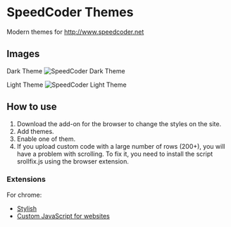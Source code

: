 # SpeedCoder Themes
Modern themes for http://www.speedcoder.net

## Images
Dark Theme
![SpeedCoder Dark Theme](https://4.downloader.disk.yandex.ru/disk/cc0c0e0fabccd6df236a28617ecf78189625aac4962bbf01273e0f786b59aa33/58cd7063/n-Hq3zBafP1OzX1-8kjD1kxQD7VXxxb3StpR8jy2cCTEVeiwL5pZf5H-c0KDQqmt5XHo6z7U9r6iqs57CLwu0g%3D%3D?uid=0&filename=2017-03-18_16-34-33.png&disposition=inline&hash=&limit=0&content_type=image%2Fpng&fsize=102459&hid=91959cd51c87c4d67f46c84af19a224c&media_type=image&tknv=v2&etag=2489e2c0921a63b874915571ae5b3b65)

Light Theme
![SpeedCoder Light Theme](https://1.downloader.disk.yandex.ru/disk/fb29b075d3d110aed1b4b1bb842b501de3b2b14f0050fb3a86bb4325e12594f6/58cd7061/n-Hq3zBafP1OzX1-8kjD1vxJK5E5rgpBiwxB_wWT3NVp_nUUOSPs_o3Wlz_ex1DYqbg6R6uqElsdeupN3jqNEA%3D%3D?uid=0&filename=2017-03-18_16-34-00.png&disposition=inline&hash=&limit=0&content_type=image%2Fpng&fsize=304002&hid=e6e7786756a10b25502e2a136e8093ad&media_type=image&tknv=v2&etag=c42d9979a325b5d3b6f9f3a5ec43289a)

## How to use
1. Download the add-on for the browser to change the styles on the site.
2. Add themes.
3. Enable one of them.
4. If you upload custom code with a large number of rows (200+), you will have a problem with scrolling. To fix it, you need to install the script srollfix.js using the browser extension.

### Extensions
For chrome:
<br>
- [Stylish](https://chrome.google.com/webstore/detail/stylish-custom-themes-for/fjnbnpbmkenffdnngjfgmeleoegfcffe?hl=ru/)
- [Custom JavaScript for websites](https://chrome.google.com/webstore/detail/custom-javascript-for-web/poakhlngfciodnhlhhgnaaelnpjljija?hl=ru/)
